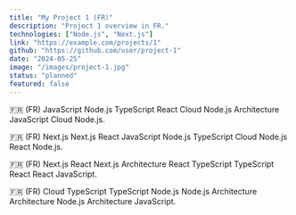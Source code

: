 ```yaml
---
title: "My Project 1 (FR)"
description: "Project 1 overview in FR."
technologies: ["Node.js", "Next.js"]
link: "https://example.com/projects/1"
github: "https://github.com/user/project-1"
date: "2024-05-25"
image: "/images/project-1.jpg"
status: "planned"
featured: false
---
```


🇫🇷 (FR) JavaScript Node.js TypeScript React Cloud Node.js Architecture JavaScript Cloud Node.js.

🇫🇷 (FR) Next.js Next.js React JavaScript Node.js TypeScript Cloud Node.js React Node.js.

🇫🇷 (FR) Next.js React Next.js Architecture React TypeScript TypeScript React React JavaScript.

🇫🇷 (FR) Cloud TypeScript TypeScript Node.js Node.js Architecture Architecture Node.js Architecture JavaScript.
